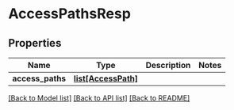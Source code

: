 # AccessPathsResp

## Properties
Name | Type | Description | Notes
------------ | ------------- | ------------- | -------------
**access_paths** | [**list[AccessPath]**](AccessPath.md) |  | 

[[Back to Model list]](../README.md#documentation-for-models) [[Back to API list]](../README.md#documentation-for-api-endpoints) [[Back to README]](../README.md)


